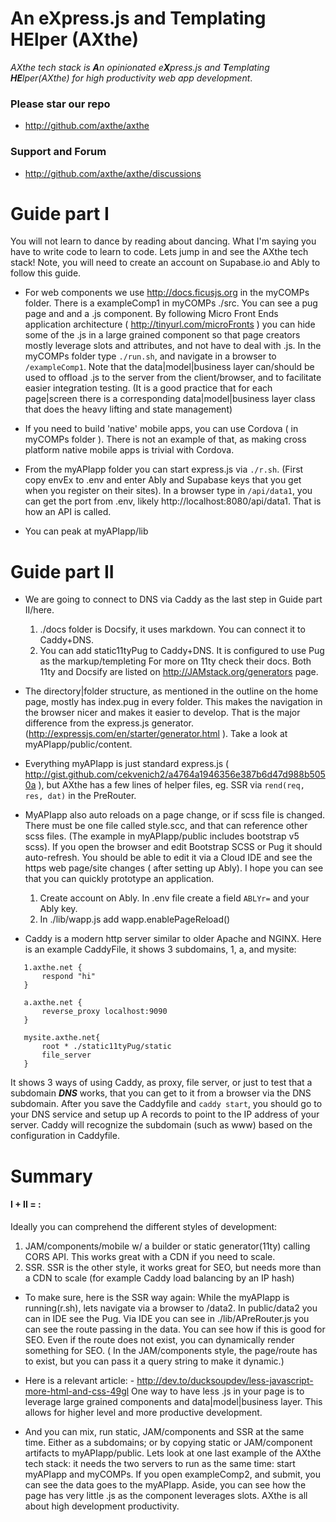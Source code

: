 
# An eXpress.js and Templating HElper (AXthe)
<i>AXthe tech stack is <b>A</b>n opinionated e<b>X</b>press.js and <b>T</b>emplating <b>HE</b>lper(AXthe) for high productivity web app development</i>.

### Please star our repo
- http://github.com/axthe/axthe

### Support and Forum
- http://github.com/axthe/axthe/discussions

# Guide part I
You will not learn to dance by reading about dancing. What I'm saying you have to write code to learn to code. Lets jump in and see the AXthe tech stack!
Note, you will need to create an account on Supabase.io and Ably to follow this guide.

- For web components we use http://docs.ficusjs.org in the myCOMPs folder. There is a exampleComp1 in myCOMPs ./src. You can see a pug page and and a .js component. By following Micro Front Ends application architecture ( http://tinyurl.com/microFronts ) you can hide some of the .js in a large grained component so that page creators mostly leverage slots and attributes, and not have to deal with .js. In the myCOMPs folder type ```./run.sh```, and navigate in a browser to ```/exampleComp1```.
Note that the data|model|business layer can/should be used to offload .js to the server from the client/browser, and to facilitate easier integration testing. (It is a good practice that for each page|screen there is a corresponding data|model|business layer class that does the heavy lifting and state management)
 
- If you need to build 'native' mobile apps, you can use Cordova ( in myCOMPs folder ). There is not an example of that, as making cross platform native mobile apps is trivial with Cordova.
 
- From the myAPIapp folder you can start express.js via ```./r.sh```. (First copy envEx to .env and enter Ably and Supabase keys that you get when you register on their sites). In a browser type in ```/api/data1```, you can get the port from .env, likely http://localhost:8080/api/data1. That is how an API is called.
 
- You can peak at myAPIapp/lib
 
 
# Guide part II
 
- We are going to connect to DNS via Caddy as the last step in Guide part II/here.
	1. ./docs folder is Docsify, it uses markdown. You can connect it to Caddy+DNS.
	2. You can add static11tyPug to Caddy+DNS. It is configured to use Pug as the markup/templeting For more on 11ty check their docs. Both 11ty and Docsify are listed on http://JAMstack.org/generators page.
 
- The directory|folder structure, as mentioned in the outline on the home page, mostly has index.pug in every folder. This makes the navigation in the browser nicer and makes it easier to develop. That is the major difference from the express.js generator. (http://expressjs.com/en/starter/generator.html ). Take a look at myAPIapp/public/content.
 
- Everything myAPIapp is just standard express.js (
http://gist.github.com/cekvenich2/a4764a1946356e387b6d47d988b5050a ), but AXthe has a few lines of helper files, eg. SSR via ```rend(req, res, dat)``` in the PreRouter.
 
- MyAPIapp also auto reloads on a page change, or if scss file is changed. There must be one file called style.scc, and that can reference other scss files. (The example in myAPIapp/public includes bootstrap v5 scss). If you open the browser and edit Bootstrap SCSS or Pug it should auto-refresh. You should be able to edit it via a Cloud IDE and see the https web page/site changes ( after setting up Ably). I hope you can see that you can quickly prototype an application.
   1. Create account on Ably. In .env file create a field ```ABLYr=``` and your Ably key.
   2. In ./lib/wapp.js add wapp.enablePageReload()
 
- Caddy is a modern http server similar to older Apache and NGINX. Here is an example CaddyFile, it shows 3 subdomains, 1, a, and mysite:
 
```
   1.axthe.net {
	   respond "hi"
   }
 
   a.axthe.net {
	   reverse_proxy localhost:9090
   }
 
   mysite.axthe.net{
	   root * ./static11tyPug/static
	   file_server
   }
```
 
It shows 3 ways of using Caddy, as proxy, file server, or just to test that a subdomain ***DNS*** works, that you can get to it from a browser via the DNS subdomain. After you save the Caddyfile and ```caddy start```, you should go to your DNS service and setup up A records to point to the IP address of your server. Caddy will recognize the subdomain (such as www) based on the configuration in Caddyfile.
 
# Summary
 
#### I + II = :
 
Ideally you can comprehend the different styles of development:
1. JAM/components/mobile w/ a builder or static generator(11ty) calling CORS API. This works great with a CDN if you need to scale.
2. SSR. SSR is the other style, it works great for SEO, but needs more than a CDN to scale (for example Caddy load balancing by an IP hash)
 
- To make sure, here is the SSR way again: While the myAPIapp is running(r.sh), lets navigate via a browser to /data2. In public/data2 you can in IDE see the Pug. Via IDE you can see in ./lib/APreRouter.js you can see the route passing in the data. You can see how if this is good for SEO. Even if the route does not exist, you can dynamically render something for SEO. ( In the JAM/components style, the page/route has to exist, but you can pass it a query string to make it dynamic.)

- Here is a relevant article: - http://dev.to/ducksoupdev/less-javascript-more-html-and-css-49gl
One way to have less .js in your page is to leverage large grained components and data|model|business layer. This allows for higher level and more productive development.

- And you can mix, run static, JAM/components and SSR at the same time. Either as a subdomains; or by copying static or JAM/component artifacts to myAPIapp/public. Lets look at one last example of the AXthe tech stack:  it needs the two servers to run as the same time: start myAPIapp and myCOMPs. If you open exampleComp2, and submit, you can see the data goes to the myAPIapp. Aside, you can see how the page has very little .js as the component leverages slots. AXthe is all about high development productivity. 
